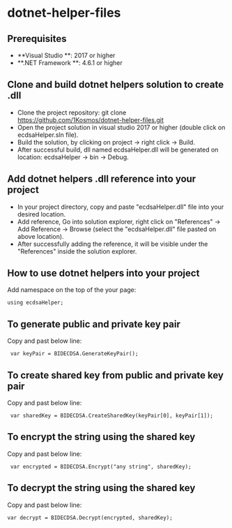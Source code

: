 # dotnet-helper-files

## Prerequisites

- **Visual Studio **: 2017 or higher
- **.NET Framework **: 4.6.1 or higher

## Clone and build dotnet helpers solution to create .dll

- Clone the project repository: git clone https://github.com/1Kosmos/dotnet-helper-files.git
- Open the project solution in visual studio 2017 or higher (double click on ecdsaHelper.sln file).
- Build the solution, by clicking on project -> right click -> Build.
- After successful build, dll named ecdsaHelper.dll will be generated on location: ecdsaHelper -> bin -> Debug.

## Add dotnet helpers .dll reference into your project

- In your project directory, copy and paste "ecdsaHelper.dll" file into your desired location.
- Add reference, Go into solution explorer, right click on "References" -> Add Reference -> Browse (select the "ecdsaHelper.dll" file pasted on above location).
- After successfully adding the reference, it will be visible under the "References" inside the solution explorer.

## How to use dotnet helpers into your project

Add namespace on the top of the your page:

```
using ecdsaHelper;

```

## To generate public and private key pair

Copy and past below line:

```
 var keyPair = BIDECDSA.GenerateKeyPair();

```

## To create shared key from public and private key pair

Copy and past below line:

```
 var sharedKey = BIDECDSA.CreateSharedKey(keyPair[0], keyPair[1]);

```

## To encrypt the string using the shared key

Copy and past below line:

```
 var encrypted = BIDECDSA.Encrypt("any string", sharedKey);

```

## To decrypt the string using the shared key

Copy and past below line:

```
var decrypt = BIDECDSA.Decrypt(encrypted, sharedKey);

```
